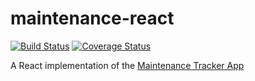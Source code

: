 # maintenance-react

[![Build Status](https://travis-ci.org/madeofhuman/maintenance-react.svg?branch=develop)](https://travis-ci.org/madeofhuman/maintenance-react) [![Coverage Status](https://coveralls.io/repos/github/madeofhuman/maintenance-react/badge.svg?branch=develop)](https://coveralls.io/github/madeofhuman/maintenance-react?branch=develop)

A React implementation of the [Maintenance Tracker App](https://github.com/madeofhuman/Maintenance-Tracker-App)
